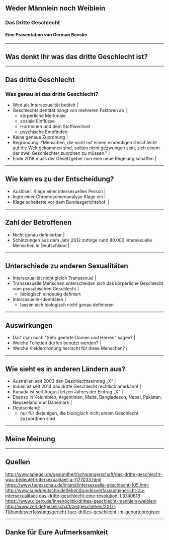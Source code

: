 ## Weder Männlein noch Weiblein

### Das Dritte Geschlecht

#### Eine Präsentation von <strong>German Benske</strong>

---

## Was denkt Ihr was das dritte Geschlecht ist?

---

## Das dritte Geschlecht

### Was genau ist das dritte Geschlecht?

- Wird als Intersexualität betitelt |
- Geschlechtsidentität hängt von mehreren Faktoren ab |
  + körperliche Merkmale 
  + soziale Einflüsse
  + Hormonen und dem Stoffwechsel
  + psychische Empfinden
- Keine genaue Zuordnung |
- Begründung: "Menschen, die nicht mit einem eindeutigen Geschlecht auf die Welt gekommen sind, sollten nicht gezwungen sein, sich einem der zwei Geschlechter zuordnen zu müssen." |
- Ende 2018 muss der Gesetzgeber nun eine neue Regelung schaffen |


---

## Wie kam es zu der Entscheidung?

- Auslöser: Klage einer intersexuellen Person  |
- legte einer Chromosomenanalyse Klage ein |
- Klage scheiterte vor dem Bundesgerichtshof. |

---

## Zahl der Betroffenen

- Nicht genau definierbar |
- Schätzungen aus dem Jahr 2012 zufolge rund 80.000 intersexuelle Menschen in Deutschland |

---

## Unterschiede zu anderen Sexualitäten

- Intersexualität nicht gleich Transsexuel |
- Transsexuelle Menschen unterscheiden sich das körperliche Geschlecht vom psyschischen Geschlecht |
  + biologisch eindeutig definiert
- Intersexuelle-Identitäten |
  + lassen sich biologisch nicht genau definieren

---

## Auswirkungen

- Darf man noch "Sehr geehrte Damen und Herren" sagen? |
- Welche Toiletten dürfen benutzt werden? |
- Welche Kleiderordnung herrscht für diese Menschen? |

---

## Wie sieht es in anderen Ländern aus?

- Australien seit 2003 den Geschlechtseintrag „X“ |
- Indien ist seit 2014 das dritte Geschlecht rechtlich anerkannt |
- Kanada ist seit August letzen Jahres der Eintrag „X“ |
- Ebenso in Kolumbien, Argentinien, Malta, Bangladesch, Nepal, Pakistan, Neuseeland und Dänemark |
- Deutschland: |
  + nur für diejenigen, die biologisch nicht einem Geschlecht zuzuordnen sind

---

## Meine Meinung

---

## Quellen

http://www.spiegel.de/gesundheit/schwangerschaft/das-dritte-geschlecht-was-bedeutet-intersexualitaet-a-1177033.html
https://www.tagesschau.de/inland/intersexuelle-geschlecht-105.html
http://www.sueddeutsche.de/leben/bundesverfassungsgericht-zu-intersexualitaet-das-dritte-geschlecht-eine-revolution-1.3740616
https://www.cicero.de/innenpolitik/drittes-geschlecht-mannlein-weiblein
http://www.zeit.de/gesellschaft/zeitgeschehen/2017-11/bundesverfassungsgericht-fuer-drittes-geschlecht-im-geburtenregister

---

## Danke für Eure Aufmerksamkeit